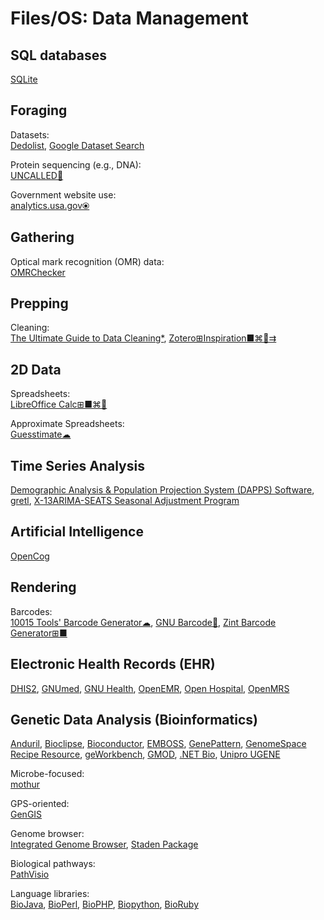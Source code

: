 # Files/OS: Data Management

## SQL databases

[SQLite](https://sqlite.org/index.html)

## Foraging

Datasets:  
[Dedolist](https://dedolist.com/),
[Google Dataset Search](https://toolbox.google.com/datasetsearch)

Protein sequencing (e.g., DNA):  
[UNCALLED🐍](https://github.com/skovaka/UNCALLED)

Government website use:  
[analytics.usa.gov⦿](https://analytics.usa.gov/)

## Gathering

Optical mark recognition (OMR) data:  
[OMRChecker](https://github.com/Udayraj123/OMRChecker)

## Prepping

Cleaning:  
[The Ultimate Guide to Data Cleaning*](https://towardsdatascience.com/the-ultimate-guide-to-data-cleaning-3969843991d4),
[Zotero⊞Inspiration■⌘🐧⇉](https://www.zotero.org/)

## 2D Data

Spreadsheets:  
[LibreOffice Calc⊞■⌘🐧](https://www.libreoffice.org/)

Approximate Spreadsheets:  
[Guesstimate☁](https://www.getguesstimate.com/)

## Time Series Analysis

[Demographic Analysis & Population Projection System (DAPPS) Software](https://www.census.gov/data/software/dapps.html),
[gretl](http://gretl.sourceforge.net/),
[X-13ARIMA-SEATS Seasonal Adjustment Program](https://www.census.gov/data/software/x13as.html)

## Artificial Intelligence

[OpenCog](https://opencog.org/)

## Rendering

Barcodes:  
[10015 Tools' Barcode Generator☁](https://10015.io/tools/barcode-generator),
[GNU Barcode🐧](https://www.gnu.org/software/barcode/),
[Zint Barcode Generator⊞■](https://sourceforge.net/projects/zint/)

## Electronic Health Records (EHR)

[DHIS2](https://dhis2.org/), [GNUmed](https://www.gnumed.de/documentation/), [GNU Health](https://www.gnuhealth.org/), [OpenEMR](https://www.open-emr.org/), [Open Hospital](https://www.open-hospital.org/), [OpenMRS](https://openmrs.org/)

## Genetic Data Analysis (Bioinformatics)

[Anduril](https://anduril.org/site/),
[Bioclipse](https://www.bioclipse.net/),
[Bioconductor](https://www.bioconductor.org/),
[EMBOSS](http://emboss.open-bio.org/),
[GenePattern](https://www.genepattern.org/),
[GenomeSpace Recipe Resource](https://recipes.genomespace.org/),
[geWorkbench](https://wiki.c2b2.columbia.edu/workbench/index.php/Home),
[GMOD](http://gmod.org/wiki/Main_Page),
[.NET Bio](https://github.com/dotnetbio/bio),
[Unipro UGENE](https://ugene.net/)

Microbe-focused:  
[mothur](https://mothur.org/)

GPS-oriented:  
[GenGIS](https://beikolab.cs.dal.ca/gengis/Main_Page)

Genome browser:  
[Integrated Genome Browser](https://bioviz.org/),
[Staden Package](https://staden.sourceforge.net/)

Biological pathways:  
[PathVisio](https://pathvisio.org/)

Language libraries:  
[BioJava](https://biojava.org/),
[BioPerl](https://bioperl.org/),
[BioPHP](https://biophp.org/),
[Biopython](https://biopython.org/),
[BioRuby](http://bioruby.org/)
